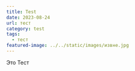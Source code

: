```yaml
---
title: Test
date: 2023-08-24
url: тест
category: test
tags:
  - тест
featured-image: ../../static/images/извне.jpg
---
```

Это Тест
